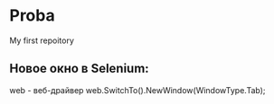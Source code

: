# Proba
My first repoitory

## Новое окно в Selenium:

web - веб-драйвер
web.SwitchTo().NewWindow(WindowType.Tab);
